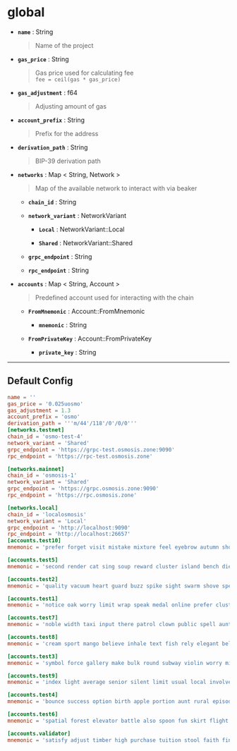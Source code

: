 # global

- **`name`** : String

  > Name of the project

- **`gas_price`** : String

  > Gas price used for calculating fee  
  > `fee = ceil(gas * gas_price)`

- **`gas_adjustment`** : f64

  > Adjusting amount of gas

- **`account_prefix`** : String

  > Prefix for the address

- **`derivation_path`** : String

  > BIP-39 derivation path

- **`networks`** : Map < String, Network >

  > Map of the available network to interact with via beaker

  - **`chain_id`** : String

    >

  - **`network_variant`** : NetworkVariant

    >

    - **`Local`** : NetworkVariant::Local

      >

    - **`Shared`** : NetworkVariant::Shared

      >

  - **`grpc_endpoint`** : String

    >

  - **`rpc_endpoint`** : String

    >

- **`accounts`** : Map < String, Account >

  > Predefined account used for interacting with the chain

  - **`FromMnemonic`** : Account::FromMnemonic

    >

    - **`mnemonic`** : String

      >

  - **`FromPrivateKey`** : Account::FromPrivateKey

    >

    - **`private_key`** : String

      >

---

## Default Config

```toml
name = ''
gas_price = '0.025uosmo'
gas_adjustment = 1.3
account_prefix = 'osmo'
derivation_path = '''m/44'/118'/0'/0/0'''
[networks.testnet]
chain_id = 'osmo-test-4'
network_variant = 'Shared'
grpc_endpoint = 'https://grpc-test.osmosis.zone:9090'
rpc_endpoint = 'https://rpc-test.osmosis.zone'

[networks.mainnet]
chain_id = 'osmosis-1'
network_variant = 'Shared'
grpc_endpoint = 'https://grpc.osmosis.zone:9090'
rpc_endpoint = 'https://rpc.osmosis.zone'

[networks.local]
chain_id = 'localosmosis'
network_variant = 'Local'
grpc_endpoint = 'http://localhost:9090'
rpc_endpoint = 'http://localhost:26657'
[accounts.test10]
mnemonic = 'prefer forget visit mistake mixture feel eyebrow autumn shop pair address airport diesel street pass vague innocent poem method awful require hurry unhappy shoulder'

[accounts.test5]
mnemonic = 'second render cat sing soup reward cluster island bench diet lumber grocery repeat balcony perfect diesel stumble piano distance caught occur example ozone loyal'

[accounts.test2]
mnemonic = 'quality vacuum heart guard buzz spike sight swarm shove special gym robust assume sudden deposit grid alcohol choice devote leader tilt noodle tide penalty'

[accounts.test1]
mnemonic = 'notice oak worry limit wrap speak medal online prefer cluster roof addict wrist behave treat actual wasp year salad speed social layer crew genius'

[accounts.test7]
mnemonic = 'noble width taxi input there patrol clown public spell aunt wish punch moment will misery eight excess arena pen turtle minimum grain vague inmate'

[accounts.test8]
mnemonic = 'cream sport mango believe inhale text fish rely elegant below earth april wall rug ritual blossom cherry detail length blind digital proof identify ride'

[accounts.test3]
mnemonic = 'symbol force gallery make bulk round subway violin worry mixture penalty kingdom boring survey tool fringe patrol sausage hard admit remember broken alien absorb'

[accounts.test9]
mnemonic = 'index light average senior silent limit usual local involve delay update rack cause inmate wall render magnet common feature laundry exact casual resource hundred'

[accounts.test4]
mnemonic = 'bounce success option birth apple portion aunt rural episode solution hockey pencil lend session cause hedgehog slender journey system canvas decorate razor catch empty'

[accounts.test6]
mnemonic = 'spatial forest elevator battle also spoon fun skirt flight initial nasty transfer glory palm drama gossip remove fan joke shove label dune debate quick'

[accounts.validator]
mnemonic = 'satisfy adjust timber high purchase tuition stool faith fine install that you unaware feed domain license impose boss human eager hat rent enjoy dawn'
```
